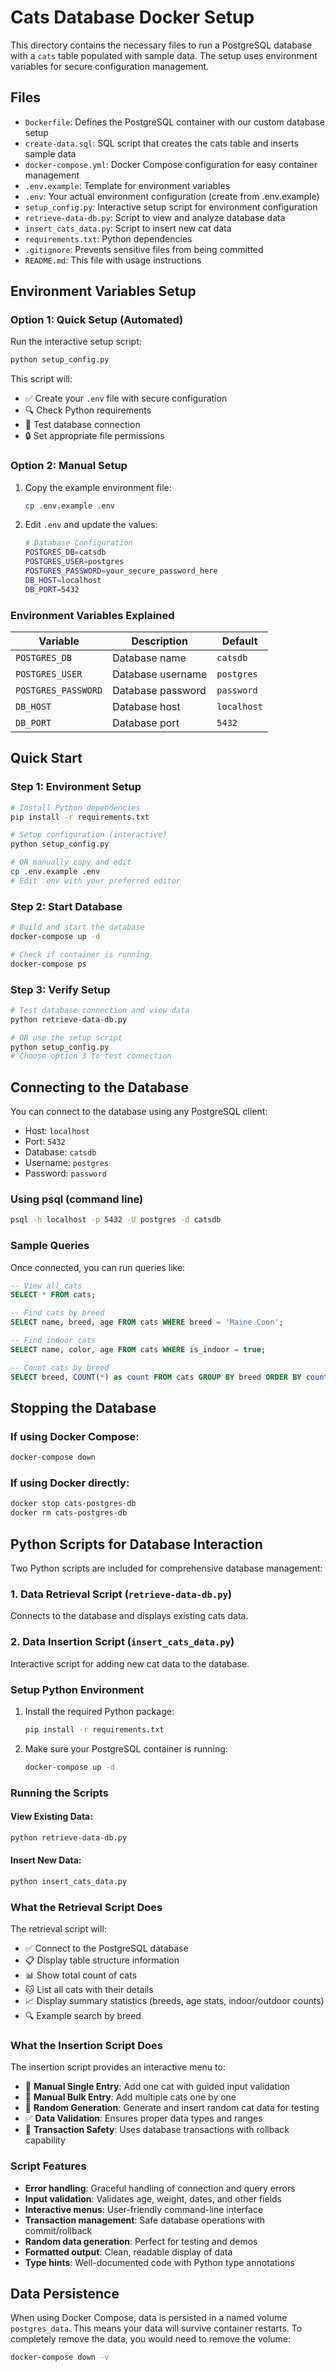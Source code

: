 # Cats Database Docker Setup

This directory contains the necessary files to run a PostgreSQL database with a `cats` table populated with sample data. The setup uses environment variables for secure configuration management.

## Files

- `Dockerfile`: Defines the PostgreSQL container with our custom database setup
- `create-data.sql`: SQL script that creates the cats table and inserts sample data
- `docker-compose.yml`: Docker Compose configuration for easy container management
- `.env.example`: Template for environment variables
- `.env`: Your actual environment configuration (create from .env.example)
- `setup_config.py`: Interactive setup script for environment configuration
- `retrieve-data-db.py`: Script to view and analyze database data
- `insert_cats_data.py`: Script to insert new cat data
- `requirements.txt`: Python dependencies
- `.gitignore`: Prevents sensitive files from being committed
- `README.md`: This file with usage instructions

## Environment Variables Setup

### Option 1: Quick Setup (Automated)

Run the interactive setup script:
```bash
python setup_config.py
```

This script will:
- ✅ Create your `.env` file with secure configuration
- 🔍 Check Python requirements
- 🔌 Test database connection
- 🔒 Set appropriate file permissions

### Option 2: Manual Setup

1. Copy the example environment file:
   ```bash
   cp .env.example .env
   ```

2. Edit `.env` and update the values:
   ```bash
   # Database Configuration
   POSTGRES_DB=catsdb
   POSTGRES_USER=postgres
   POSTGRES_PASSWORD=your_secure_password_here
   DB_HOST=localhost
   DB_PORT=5432
   ```

### Environment Variables Explained

| Variable | Description | Default |
|----------|-------------|---------|
| `POSTGRES_DB` | Database name | `catsdb` |
| `POSTGRES_USER` | Database username | `postgres` |
| `POSTGRES_PASSWORD` | Database password | `password` |
| `DB_HOST` | Database host | `localhost` |
| `DB_PORT` | Database port | `5432` |

## Quick Start

### Step 1: Environment Setup

```bash
# Install Python dependencies
pip install -r requirements.txt

# Setup configuration (interactive)
python setup_config.py

# OR manually copy and edit
cp .env.example .env
# Edit .env with your preferred editor
```

### Step 2: Start Database

```bash
# Build and start the database
docker-compose up -d

# Check if container is running
docker-compose ps
```

### Step 3: Verify Setup

```bash
# Test database connection and view data
python retrieve-data-db.py

# OR use the setup script
python setup_config.py
# Choose option 3 to test connection
```

## Connecting to the Database

You can connect to the database using any PostgreSQL client:

- Host: `localhost`
- Port: `5432`
- Database: `catsdb`
- Username: `postgres`
- Password: `password`

### Using psql (command line)

```bash
psql -h localhost -p 5432 -U postgres -d catsdb
```

### Sample Queries

Once connected, you can run queries like:

```sql
-- View all cats
SELECT * FROM cats;

-- Find cats by breed
SELECT name, breed, age FROM cats WHERE breed = 'Maine Coon';

-- Find indoor cats
SELECT name, color, age FROM cats WHERE is_indoor = true;

-- Count cats by breed
SELECT breed, COUNT(*) as count FROM cats GROUP BY breed ORDER BY count DESC;
```

## Stopping the Database

### If using Docker Compose:
```bash
docker-compose down
```

### If using Docker directly:
```bash
docker stop cats-postgres-db
docker rm cats-postgres-db
```

## Python Scripts for Database Interaction

Two Python scripts are included for comprehensive database management:

### 1. Data Retrieval Script (`retrieve-data-db.py`)
Connects to the database and displays existing cats data.

### 2. Data Insertion Script (`insert_cats_data.py`)
Interactive script for adding new cat data to the database.

### Setup Python Environment

1. Install the required Python package:
   ```bash
   pip install -r requirements.txt
   ```

2. Make sure your PostgreSQL container is running:
   ```bash
   docker-compose up -d
   ```

### Running the Scripts

#### View Existing Data:
```bash
python retrieve-data-db.py
```

#### Insert New Data:
```bash
python insert_cats_data.py
```

### What the Retrieval Script Does

The retrieval script will:
- ✅ Connect to the PostgreSQL database
- 📋 Display table structure information
- 📊 Show total count of cats
- 🐱 List all cats with their details
- 📈 Display summary statistics (breeds, age stats, indoor/outdoor counts)
- 🔍 Example search by breed

### What the Insertion Script Does

The insertion script provides an interactive menu to:
- 📝 **Manual Single Entry**: Add one cat with guided input validation
- 📝 **Manual Bulk Entry**: Add multiple cats one by one
- 🎲 **Random Generation**: Generate and insert random cat data for testing
- ✅ **Data Validation**: Ensures proper data types and ranges
- 💾 **Transaction Safety**: Uses database transactions with rollback capability

### Script Features

- **Error handling**: Graceful handling of connection and query errors
- **Input validation**: Validates age, weight, dates, and other fields
- **Interactive menus**: User-friendly command-line interface
- **Transaction management**: Safe database operations with commit/rollback
- **Random data generation**: Perfect for testing and demos
- **Formatted output**: Clean, readable display of data
- **Type hints**: Well-documented code with Python type annotations

## Data Persistence

When using Docker Compose, data is persisted in a named volume `postgres_data`. This means your data will survive container restarts. To completely remove the data, you would need to remove the volume:

```bash
docker-compose down -v
```
